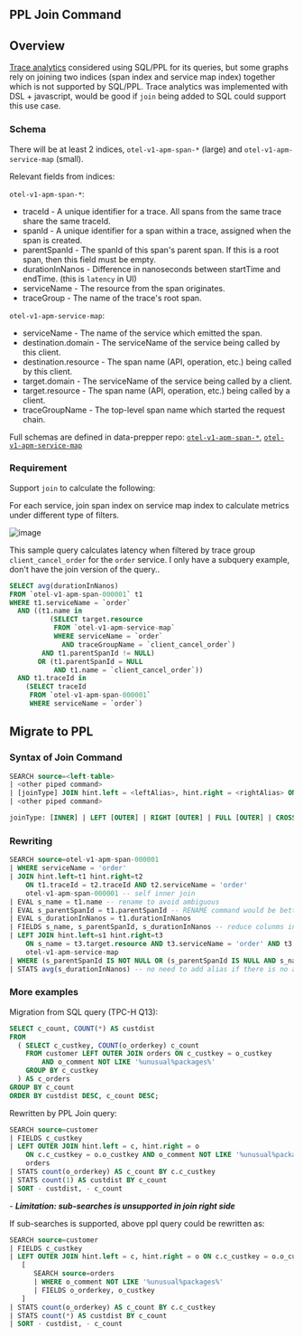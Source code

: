 ## PPL Join Command

## Overview

[Trace analytics](https://opensearch.org/docs/latest/observability-plugin/trace/ta-dashboards/) considered using SQL/PPL for its queries, but some graphs rely on joining two indices (span index and service map index) together which is not supported by SQL/PPL. Trace analytics was implemented with DSL + javascript, would be good if `join` being added to SQL could support this use case.

### Schema

There will be at least 2 indices, `otel-v1-apm-span-*` (large) and `otel-v1-apm-service-map` (small).

Relevant fields from indices:

`otel-v1-apm-span-*`:

- traceId - A unique identifier for a trace. All spans from the same trace share the same traceId.
- spanId - A unique identifier for a span within a trace, assigned when the span is created.
- parentSpanId - The spanId of this span's parent span. If this is a root span, then this field must be empty.
- durationInNanos - Difference in nanoseconds between startTime and endTime. (this is `latency` in UI)
- serviceName - The resource from the span originates.
- traceGroup - The name of the trace's root span.

`otel-v1-apm-service-map`:

- serviceName - The name of the service which emitted the span.
- destination.domain - The serviceName of the service being called by this client.
- destination.resource - The span name (API, operation, etc.) being called by this client.
- target.domain - The serviceName of the service being called by a client.
- target.resource - The span name (API, operation, etc.) being called by a client.
- traceGroupName - The top-level span name which started the request chain.

Full schemas are defined in data-prepper repo: [`otel-v1-apm-span-*`](https://github.com/opensearch-project/data-prepper/blob/04dd7bd18977294800cf4b77d7f01914def75f23/docs/schemas/trace-analytics/otel-v1-apm-span-index-template.md), [`otel-v1-apm-service-map`](https://github.com/opensearch-project/data-prepper/blob/4e5f83814c4a0eed2a1ca9bab0693b9e32240c97/docs/schemas/trace-analytics/otel-v1-apm-service-map-index-template.md)

### Requirement

Support `join` to calculate the following:

For each service, join span index on service map index to calculate metrics under different type of filters.

![image](https://user-images.githubusercontent.com/28062824/194170062-f0dd1d57-c5eb-44db-95e0-6b3b4e52f25a.png)

This sample query calculates latency when filtered by trace group `client_cancel_order` for the `order` service. I only have a subquery example, don't have the join version of the query..

```sql
SELECT avg(durationInNanos)
FROM `otel-v1-apm-span-000001` t1
WHERE t1.serviceName = `order`
  AND ((t1.name in
          (SELECT target.resource
           FROM `otel-v1-apm-service-map`
           WHERE serviceName = `order`
             AND traceGroupName = `client_cancel_order`)
        AND t1.parentSpanId != NULL)
       OR (t1.parentSpanId = NULL
           AND t1.name = `client_cancel_order`))
  AND t1.traceId in
    (SELECT traceId
     FROM `otel-v1-apm-span-000001`
     WHERE serviceName = `order`)
```
## Migrate to PPL

### Syntax of Join Command

```sql
SEARCH source=<left-table>
| <other piped command>
| [joinType] JOIN hint.left = <leftAlias>, hint.right = <rightAlias> ON joinCriteria <right-table>
| <other piped command>

joinType: [INNER] | LEFT [OUTER] | RIGHT [OUTER] | FULL [OUTER] | CROSS | [LEFT] SEMI | [LEFT] ANTI 
```

### Rewriting
```sql
SEARCH source=otel-v1-apm-span-000001
| WHERE serviceName = 'order'
| JOIN hint.left=t1 hint.right=t2
    ON t1.traceId = t2.traceId AND t2.serviceName = 'order'
    otel-v1-apm-span-000001 -- self inner join
| EVAL s_name = t1.name -- rename to avoid ambiguous
| EVAL s_parentSpanId = t1.parentSpanId -- RENAME command would be better when it is supported
| EVAL s_durationInNanos = t1.durationInNanos 
| FIELDS s_name, s_parentSpanId, s_durationInNanos -- reduce colunms in join
| LEFT JOIN hint.left=s1 hint.right=t3
    ON s_name = t3.target.resource AND t3.serviceName = 'order' AND t3.traceGroupName = 'client_cancel_order'
    otel-v1-apm-service-map
| WHERE (s_parentSpanId IS NOT NULL OR (s_parentSpanId IS NULL AND s_name = 'client_cancel_order'))
| STATS avg(s_durationInNanos) -- no need to add alias if there is no ambiguous
```


### More examples

Migration from SQL query (TPC-H Q13):
```sql
SELECT c_count, COUNT(*) AS custdist
FROM
  ( SELECT c_custkey, COUNT(o_orderkey) c_count
    FROM customer LEFT OUTER JOIN orders ON c_custkey = o_custkey
        AND o_comment NOT LIKE '%unusual%packages%'
    GROUP BY c_custkey
  ) AS c_orders
GROUP BY c_count
ORDER BY custdist DESC, c_count DESC;
```
Rewritten by PPL Join query:
```sql
SEARCH source=customer
| FIELDS c_custkey
| LEFT OUTER JOIN hint.left = c, hint.right = o
    ON c.c_custkey = o.o_custkey AND o_comment NOT LIKE '%unusual%packages%'
    orders
| STATS count(o_orderkey) AS c_count BY c.c_custkey
| STATS count(1) AS custdist BY c_count
| SORT - custdist, - c_count
```
_- **Limitation: sub-searches is unsupported in join right side**_

If sub-searches is supported, above ppl query could be rewritten as:
```sql
SEARCH source=customer
| FIELDS c_custkey
| LEFT OUTER JOIN hint.left = c, hint.right = o ON c.c_custkey = o.o_custkey
   [
      SEARCH source=orders
      | WHERE o_comment NOT LIKE '%unusual%packages%'
      | FIELDS o_orderkey, o_custkey
   ]
| STATS count(o_orderkey) AS c_count BY c.c_custkey
| STATS count(*) AS custdist BY c_count
| SORT - custdist, - c_count
```
